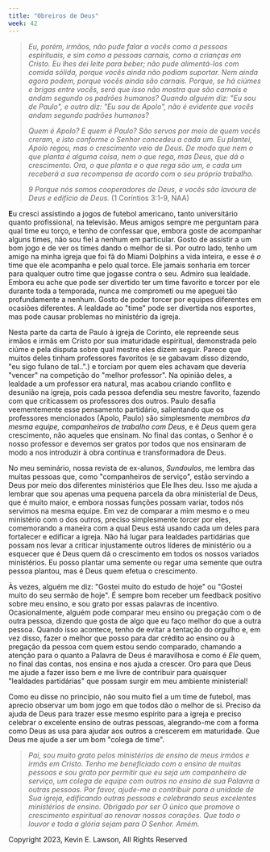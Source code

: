 ```yaml
---
title: "Obreiros de Deus"
week: 42
---
```


> *Eu, porém, irmãos, não pude falar a vocês como a pessoas espirituais,
> e sim como a pessoas carnais, como a crianças em Cristo. Eu lhes dei
> leite para beber; não pude alimentá-los com comida sólida, porque
> vocês ainda não podiam suportar. Nem ainda agora podem, porque vocês
> ainda são carnais. Porque, se há ciúmes e brigas entre vocês, será que
> isso não mostra que são carnais e andam segundo os padrões humanos?
> Quando alguém diz: \"Eu sou de Paulo\", e outro diz: \"Eu sou de
> Apolo\", não é evidente que vocês andam segundo padrões humanos?*
>
> *Quem é Apolo? E quem é Paulo? São servos por meio de quem vocês
> creram, e isto conforme o Senhor concedeu a cada um. Eu plantei, Apolo
> regou, mas o crescimento veio de Deus. De modo que nem o que planta é
> alguma coisa, nem o que rega, mas Deus, que dá o crescimento. Ora, o
> que planta e o que rega são um, e cada um receberá a sua recompensa de
> acordo com o seu próprio trabalho.*
>
> *9 Porque nós somos cooperadores de Deus, e vocês são lavoura de Deus
> e edifício de Deus.* (1 Coríntios 3:1-9, NAA)

**E**u cresci assistindo a jogos de futebol americano, tanto
universitário quanto profissional, na televisão. Meus amigos sempre me
perguntam para qual time eu torço, e tenho de confessar que, embora
goste de acompanhar alguns times, não sou fiel a nenhum em particular.
Gosto de assistir a um bom jogo e de ver os times dando o melhor de si.
Por outro lado, tenho um amigo na minha igreja que foi fã do Miami
Dolphins a vida inteira, e esse é *o* time que ele acompanha e pelo qual
torce. Ele jamais sonharia em torcer para qualquer outro time que
jogasse contra o seu. Admiro sua lealdade. Embora eu ache que pode ser
divertido ter um time favorito e torcer por ele durante toda a
temporada, nunca me comprometi ou me apeguei tão profundamente a nenhum.
Gosto de poder torcer por equipes diferentes em ocasiões diferentes. A
lealdade ao "time" pode ser divertida nos esportes, mas pode causar
problemas no ministério da igreja.

Nesta parte da carta de Paulo à igreja de Corinto, ele repreende seus
irmãos e irmãs em Cristo por sua imaturidade espiritual, demonstrada
pelo ciúme e pela disputa sobre qual mestre eles dizem seguir. Parece
que muitos deles tinham professores favoritos (e se gabavam disso
dizendo, "eu sigo fulano de tal..".) e torciam por quem eles achavam que
deveria "vencer" na competição do "melhor professor". Na opinião deles,
a lealdade a um professor era natural, mas acabou criando conflito e
desunião na igreja, pois cada pessoa defendia seu mestre favorito,
fazendo com que criticassem os professores dos outros. Paulo desafia
veementemente esse pensamento partidário, salientando que os professores
mencionados (Apolo, Paulo) são simplesmente *membros da mesma equipe,
companheiros de trabalho com Deus*, e é *Deus* quem gera crescimento,
não aqueles que ensinam. No final das contas, o Senhor é o nosso
professor e devemos ser gratos por todos que nos ensinaram de modo a nos
introduzir à obra contínua e transformadora de Deus.

No meu seminário, nossa revista de ex-alunos, *Sundoulos*, me lembra das
muitas pessoas que, como "companheiros de serviço", estão servindo a
Deus por meio dos diferentes ministérios que Ele lhes deu. Isso me ajuda
a lembrar que sou apenas uma pequena parcela da obra ministerial de
Deus, que é muito maior, e embora nossas funções possam variar, todos
nós servimos na mesma equipe. Em vez de comparar a mim mesmo e o meu
ministério com o dos outros, preciso simplesmente torcer por eles,
comemorando a maneira com a qual Deus está usando cada um deles para
fortalecer e edificar a igreja. Não há lugar para lealdades partidárias
que possam nos levar a criticar injustamente outros líderes de
ministério ou a esquecer que é Deus quem dá o crescimento em todos os
nossos variados ministérios. Eu posso plantar uma semente ou regar uma
semente que outra pessoa plantou, mas é Deus quem efetua o crescimento.

Às vezes, alguém me diz: "Gostei muito do estudo de hoje" ou "Gostei
muito do seu sermão de hoje". É sempre bom receber um feedback positivo
sobre meu ensino, e sou grato por essas palavras de incentivo.
Ocasionalmente, alguém pode comparar meu ensino ou pregação com o de
outra pessoa, dizendo que gosta de algo que eu faço melhor do que a
outra pessoa. Quando isso acontece, tenho de evitar a tentação do
orgulho e, em vez disso, fazer o melhor que posso para dar crédito ao
ensino ou à pregação da pessoa com quem estou sendo comparado, chamando
a atenção para o quanto a Palavra de Deus é maravilhosa e como é *Ele*
quem, no final das contas, nos ensina e nos ajuda a crescer. Oro para
que Deus me ajude a fazer isso bem e me livre de contribuir para
quaisquer "lealdades partidárias" que possam surgir em meu ambiente
ministerial!

Como eu disse no princípio, não sou muito fiel a um time de futebol, mas
aprecio observar um bom jogo em que todos dão o melhor de si. Preciso da
ajuda de Deus para trazer esse mesmo espírito para a igreja e preciso
celebrar o excelente ensino de outras pessoas, alegrando-me com a forma
como Deus as usa para ajudar aos outros a crescerem em maturidade. Que
Deus me ajude a ser um bom "colega de time".

> *Pai, sou muito grato pelos ministérios de ensino de meus irmãos e
> irmãs em Cristo. Tenho me beneficiado com o ensino de muitas pessoas e
> sou grato por permitir que eu seja um companheiro de serviço, um
> colega de equipe com outros no ensino de sua Palavra a outras pessoas.
> Por favor, ajude-me a contribuir para a unidade de Sua igreja,
> edificando outras pessoas e celebrando seus excelentes ministérios de
> ensino. Obrigado por ser O único que promove o crescimento espiritual
> ao renovar nossos corações. Que todo o louvor e toda a glória sejam
> para O Senhor. Amém.*

Copyright 2023, Kevin E. Lawson, All Rights Reserved
